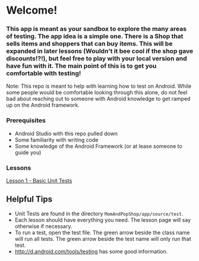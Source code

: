 # Welcome!

### This app is meant as your sandbox to explore the many areas of testing. The app idea is a simple one. There is a Shop that sells items and shoppers that can buy items. This will be expanded in later lessons (Wouldn't it bee cool if the shop gave discounts!?!), but feel free to play with your local version and have fun with it. The main point of this is to get you comfortable with testing!


Note: This repo is meant to help with learning how to test on Android. While some people would be comfortable looking through this alone, do not feel bad about reaching out to someone with Android knowledge to get ramped up on the Android framework.

### Prerequisites
* Android Studio with this repo pulled down
* Some familiarity with writing code
* Some knowledge of the Android Framework (or at lease someone to guide you)

### Lessons
[Lesson 1 - Basic Unit Tests](https://github.com/bcarterterp/MomAndPopShop/wiki/Lesson-1---Basic-Unit-Tests)


## Helpful Tips
* Unit Tests are found in the directory `MomAndPopShop/app/source/test`.
* Each lesson should have everything you need. The lesson page will say otherwise if necessary.
* To run a test, open the test file. The green arrow beside the class name will run all tests. The green arrow beside the test name will only run that test.
* http://d.android.com/tools/testing has some good information.
